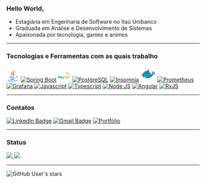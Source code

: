 ### Hello World,

- Estagiária em Engenharia de Software no Itaú Unibanco 
- Graduada em Análise e Desenvolvimento de Sistemas 
- Apaixonada por tecnologia, games e animes

---
### Tecnologias e Ferramentas com as quais trabalho

<a href="https://www.linkedin.com/in/gisellebarb/" ><img width="33px" src="https://raw.githubusercontent.com/devicons/devicon/master/icons/java/java-original.svg" alt="Java" /></a>
<a href="https://www.linkedin.com/in/gisellebarb/" ><img width="33px" src="https://gisellebarbosa.vercel.app/assets/images/skills-page/languages/spring-boot.png" alt="Spring Boot" /></a>
<a href="https://www.linkedin.com/in/gisellebarb/" ><img width="33px" src="https://raw.githubusercontent.com/devicons/devicon/master/icons/mysql/mysql-original-wordmark.svg" alt="MySQL" /></a>
<a href="https://www.linkedin.com/in/gisellebarb/" ><img width="33px" src="https://gisellebarbosa.vercel.app/assets/images/skills-page/languages/postgre.png" alt="PostgreSQL" /></a>
<a href="https://www.linkedin.com/in/gisellebarb/" ><img width="33px" src="https://seeklogo.com/images/I/insomnia-logo-A35E09EB19-seeklogo.com.png" alt="Insomnia"/></a>
<a href="https://www.linkedin.com/in/gisellebarb/" ><img width="40px" src="https://raw.githubusercontent.com/devicons/devicon/master/icons/docker/docker-original.svg" alt="Docker"/></a>
<a href="https://www.linkedin.com/in/gisellebarb/" ><img width="33px" src="https://gisellebarbosa.vercel.app/assets/images/skills-page/languages/prometheus.png" alt="Prometheus"/></a>
<a href="https://www.linkedin.com/in/gisellebarb/" ><img width="33px" src="https://gisellebarbosa.vercel.app/assets/images/skills-page/languages/grafana.png" alt="Grafana"/></a>
<a href="https://www.linkedin.com/in/gisellebarb/" ><img width="33px" src="https://gisellebarbosa.vercel.app/assets/images/skills-page/languages/javascript.png" alt="Javascript"/></a>
<a href="https://www.linkedin.com/in/gisellebarb/" ><img width="33px" src="https://gisellebarbosa.vercel.app/assets/images/skills-page/languages/typescript.png" alt="Typescript"/></a>
<a href="https://www.linkedin.com/in/gisellebarb/" ><img width="33px" src="https://gisellebarbosa.vercel.app/assets/images/skills-page/languages/node.png" alt="Node JS"/></a>
<a href="https://www.linkedin.com/in/gisellebarb/" ><img width="33px" src="https://gisellebarbosa.vercel.app/assets/images/skills-page/languages/angular.png" alt="Angular" /></a>
<a href="https://www.linkedin.com/in/gisellebarb/" ><img width="33px" src="https://seeklogo.com/images/R/rxjs-logo-1C13E67498-seeklogo.com.png" alt="RxJS"/></a>

---
### Contatos
[![LinkedIn Badge](https://img.shields.io/badge/LinkedIn-0A66C2?logo=linkedin&logoColor=fff&style=for-the-badge)](https://www.linkedin.com/in/gisellebarb/) 
[![Gmail Badge](https://img.shields.io/badge/Gmail-EA4335?logo=gmail&logoColor=fff&style=for-the-badge)](mailto:gisellebarbosadevops@gmail.com) 
[![Portfólio](https://img.shields.io/badge/Vercel-000?logo=vercel&logoColor=fff&style=for-the-badge)](https://gisellebarbosa.vercel.app/)

---

### Status

<a href="https://github.com/GiselleBarbosa">
  <img height="165em" src="https://github-readme-stats.vercel.app/api/top-langs/?username=GiselleBarbosa&layout=compact&langs_count=5&theme=dracula"/>
  <img height="165em" src="https://github-readme-stats.vercel.app/api?username=GiselleBarbosa&show_icons=true&theme=dracula&include_all_commits=true&count_private=true&hide=issues,stars&show=reviews,prs_merged,prs_merged_percentage"/>
</a>

---
![GitHub User's stars](https://img.shields.io/github/stars/GiselleBarbosa)


